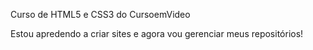 Curso de HTML5 e CSS3 do CursoemVideo

Estou apredendo a criar sites e agora vou gerenciar meus repositórios!